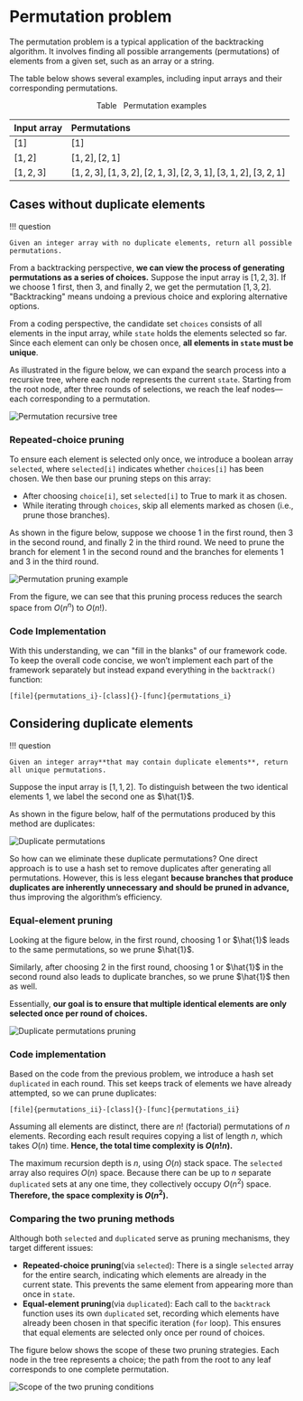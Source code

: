 # Permutation problem

The permutation problem is a typical application of the backtracking algorithm. It involves finding all possible arrangements (permutations) of elements from a given set, such as an array or a string.

The table below shows several examples, including input arrays and their corresponding permutations.

<p align="center"> Table <id> &nbsp; Permutation examples </p>

| Input array | Permutations                                                       |
| :---------- | :----------------------------------------------------------------- |
| $[1]$       | $[1]$                                                              |
| $[1, 2]$    | $[1, 2], [2, 1]$                                                   |
| $[1, 2, 3]$ | $[1, 2, 3], [1, 3, 2], [2, 1, 3], [2, 3, 1], [3, 1, 2], [3, 2, 1]$ |

## Cases without duplicate elements

!!! question

    Given an integer array with no duplicate elements, return all possible permutations.

From a backtracking perspective, **we can view the process of generating permutations as a series of choices.** Suppose the input array is $[1, 2, 3]$. If we choose $1$ first, then $3$, and finally $2$, we get the permutation $[1, 3, 2]$. "Backtracking" means undoing a previous choice and exploring alternative options.

From a coding perspective, the candidate set `choices` consists of all elements in the input array, while `state` holds the elements selected so far. Since each element can only be chosen once, **all elements in `state` must be unique**.

As illustrated in the figure below, we can expand the search process into a recursive tree, where each node represents the current `state`. Starting from the root node, after three rounds of selections, we reach the leaf nodes—each corresponding to a permutation.

![Permutation recursive tree](permutations_problem.assets/permutations_i.png)

### Repeated-choice pruning

To ensure each element is selected only once, we introduce a boolean array `selected`, where `selected[i]` indicates whether `choices[i]` has been chosen. We then base our pruning steps on this array:

- After choosing `choice[i]`, set `selected[i]` to $\text{True}$ to mark it as chosen.
- While iterating through `choices`, skip all elements marked as chosen (i.e., prune those branches).

As shown in the figure below, suppose we choose 1 in the first round, then 3 in the second round, and finally 2 in the third round. We need to prune the branch for element 1 in the second round and the branches for elements 1 and 3 in the third round.

![Permutation pruning example](permutations_problem.assets/permutations_i_pruning.png)

From the figure, we can see that this pruning process reduces the search space from $O(n^n)$ to $O(n!)$.

### Code Implementation

With this understanding, we can "fill in the blanks" of our framework code. To keep the overall code concise, we won’t implement each part of the framework separately but instead expand everything in the `backtrack()` function:

```src
[file]{permutations_i}-[class]{}-[func]{permutations_i}
```

## Considering duplicate elements

!!! question

    Given an integer array**that may contain duplicate elements**, return all unique permutations.

Suppose the input array is $[1, 1, 2]$. To distinguish between the two identical elements $1$, we label the second one as $\hat{1}$.

As shown in the figure below, half of the permutations produced by this method are duplicates:

![Duplicate permutations](permutations_problem.assets/permutations_ii.png)

So how can we eliminate these duplicate permutations? One direct approach is to use a hash set to remove duplicates after generating all permutations. However, this is less elegant **because branches that produce duplicates are inherently unnecessary and should be pruned in advance,** thus improving the algorithm’s efficiency.

### Equal-element pruning

Looking at the figure below, in the first round, choosing $1$ or $\hat{1}$ leads to the same permutations, so we prune $\hat{1}$.

Similarly, after choosing $2$ in the first round, choosing $1$ or $\hat{1}$ in the second round also leads to duplicate branches, so we prune $\hat{1}$ then as well.

Essentially, **our goal is to ensure that multiple identical elements are only selected once per round of choices.**

![Duplicate permutations pruning](permutations_problem.assets/permutations_ii_pruning.png)

### Code implementation

Based on the code from the previous problem, we introduce a hash set `duplicated` in each round. This set keeps track of elements we have already attempted, so we can prune duplicates:

```src
[file]{permutations_ii}-[class]{}-[func]{permutations_ii}
```

Assuming all elements are distinct, there are $n!$ (factorial) permutations of $n$ elements. Recording each result requires copying a list of length $n$, which takes $O(n)$ time. **Hence, the total time complexity is $O(n!n)$.**

The maximum recursion depth is $n$, using $O(n)$ stack space. The `selected` array also requires $O(n)$ space. Because there can be up to $n$ separate `duplicated` sets at any one time, they collectively occupy $O(n^2)$ space. **Therefore, the space complexity is $O(n^2)$.**

### Comparing the two pruning methods

Although both `selected` and `duplicated` serve as pruning mechanisms, they target different issues:

- **Repeated-choice pruning**(via `selected`): There is a single `selected` array for the entire search, indicating which elements are already in the current state. This prevents the same element from appearing more than once in `state`.
- **Equal-element pruning**(via `duplicated`): Each call to the `backtrack` function uses its own `duplicated` set, recording which elements have already been chosen in that specific iteration (`for` loop). This ensures that equal elements are selected only once per round of choices.

The figure below shows the scope of these two pruning strategies. Each node in the tree represents a choice; the path from the root to any leaf corresponds to one complete permutation.

![Scope of the two pruning conditions](permutations_problem.assets/permutations_ii_pruning_summary.png)

